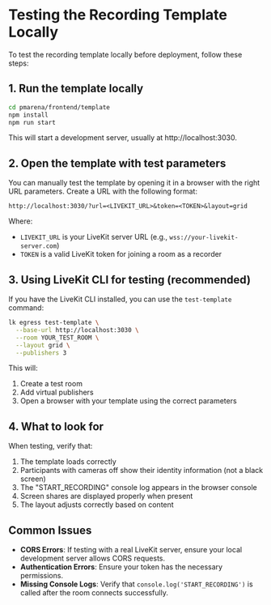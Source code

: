 # Testing the Recording Template Locally

To test the recording template locally before deployment, follow these steps:

## 1. Run the template locally

```bash
cd pmarena/frontend/template
npm install
npm run start
```

This will start a development server, usually at http://localhost:3030.

## 2. Open the template with test parameters

You can manually test the template by opening it in a browser with the right URL parameters. Create a URL with the following format:

```
http://localhost:3030/?url=<LIVEKIT_URL>&token=<TOKEN>&layout=grid
```

Where:
- `LIVEKIT_URL` is your LiveKit server URL (e.g., `wss://your-livekit-server.com`)
- `TOKEN` is a valid LiveKit token for joining a room as a recorder

## 3. Using LiveKit CLI for testing (recommended)

If you have the LiveKit CLI installed, you can use the `test-template` command:

```bash
lk egress test-template \
  --base-url http://localhost:3030 \
  --room YOUR_TEST_ROOM \
  --layout grid \
  --publishers 3
```

This will:
1. Create a test room
2. Add virtual publishers
3. Open a browser with your template using the correct parameters

## 4. What to look for

When testing, verify that:

1. The template loads correctly
2. Participants with cameras off show their identity information (not a black screen)
3. The "START_RECORDING" console log appears in the browser console
4. Screen shares are displayed properly when present
5. The layout adjusts correctly based on content

## Common Issues

- **CORS Errors**: If testing with a real LiveKit server, ensure your local development server allows CORS requests.
- **Authentication Errors**: Ensure your token has the necessary permissions.
- **Missing Console Logs**: Verify that `console.log('START_RECORDING')` is called after the room connects successfully. 